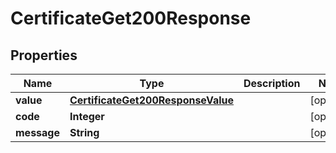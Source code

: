 

# CertificateGet200Response


## Properties

| Name | Type | Description | Notes |
|------------ | ------------- | ------------- | -------------|
|**value** | [**CertificateGet200ResponseValue**](CertificateGet200ResponseValue.md) |  |  [optional] |
|**code** | **Integer** |  |  [optional] |
|**message** | **String** |  |  [optional] |



